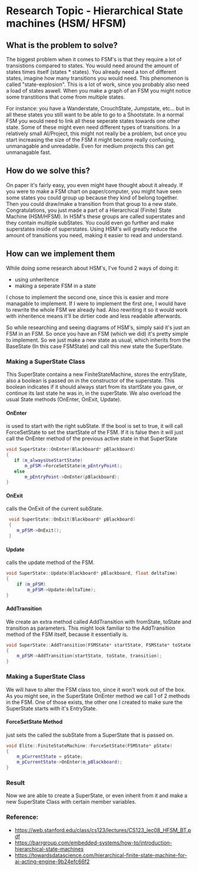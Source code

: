 # Research Topic - Hierarchical State machines (HSM/ HFSM)

## What is the problem to solve?

The biggest problem when it comes to FSM's is that they require a lot of transistions compared to states. You would need around the amount of states times itself (states * states). You already need a ton of different states, imagine how many transitions you would need. This phenomenon is called "state-explosion". This is a lot of work, since you probably also need a load of states aswell. When you make a graph of an FSM you might notice some transtitions that come from multiple states.

For instance: you have a Wanderstate, CrouchState, Jumpstate, etc... but in all these states you still want to be able to go to a Shootstate. In a normal FSM you would need to link all these seperate states towards one other state. Some of these might even need different types of transitions.
In a relatively small AI/Project, this might not really be a problem, but once you start increasing the size of the FSM it might become really confusing, unmanagable and unreadable. Even for medium projects this can get unmanagable fast.


## How do we solve this?

On paper it's fairly easy, you even might have thought about it already. If you were to make a FSM chart on paper/computer, you might have seen some states you could group up because they kind of belong together. Then you could draw/make a transition from that group to a new state. Congratulations, you just made a part of a Hierarchical (Finite) State Machine (HSM/HFSM). In HSM's these groups are called superstates and they contain multiple subStates. You could even go further and make superstates inside of superstates. Using HSM's will greatly reduce the amount of transitions you need, making it easier to read and understand. 


## How can we implement them

While doing some research about HSM's, I've found 2 ways of doing it:
- using unheritence
- making a seperate FSM in a state

I chose to implement the second one, since this is easier and more managable to implement. If I were to implement the first one, I would have to rewrite the whole FSM we already had. Also rewriting it so it would work with inheritence means it'll be dirtier code and less readable afterwards. 

So while researching and seeing diagrams of HSM's, simply said it's just an FSM in an FSM. So once you have an FSM (which we did) it's pretty simple to implement. So we just make a new state as usual, which inherits from the BaseState (In this case FSMState) and call this new state the SuperState. 

### Making a SuperState Class
This SuperState contains a new FiniteStateMachine, stores the entryState, also a boolean is passed on in the constructor of the superstate. This boolean indicates if it should always start from its startState you gave, or continue its last state he was in, in the superState. We also overload the usual State methods (OnEnter, OnExit, Update). 

#### OnEnter 
is used to start with the right subState. If the bool is set to true, it will call ForceSetState to set the startState of the FSM. If it is false then it will just call the OnEnter method of the previous active state in that SuperState
 ```c++
 void SuperState::OnEnter(Blackboard* pBlackboard)
 {
 	if (m_alwaysUseStartState)
 		m_pFSM->ForceSetState(m_pEntryPoint);
 	else
 		m_pEntryPoint->OnEnter(pBlackboard);
 }
 ```
 
 #### OnExit 
 calls the OnExit of the current subState.
```c++
 void SuperState::OnExit(Blackboard* pBlackboard)
 {
 	m_pFSM->OnExit();
 }
```
 
 #### Update 
 calls the update method of the FSM.
 ```c++
 void SuperState::Update(Blackboard* pBlackboard, float deltaTime)
 {
	 if (m_pFSM)
		 m_pFSM->Update(deltaTime);
 }
 ```
 
#### AddTransition
We create an extra method called AddTransition with fromState, toState and transition as parameters. This might look familiar to the AddTransition method of the FSM itself, because it essentially is. 
```c++
void SuperState::AddTransition(FSMState* startState, FSMState* toState, FSMTransition* transition)
{
	m_pFSM->AddTransition(startState, toState, transition);
}
```
 
### Making a SuperState Class
We will have to alter the FSM class too, since it won't work out of the box. As you might see, in the SuperState OnEnter method we call 1 of 2 methods in the FSM. One of those exists, the other one I created to make sure the SuperState starts with it's EntryState. 
#### ForceSetState Method 
just sets the called the subState from a SuperState that is passed on.
```c++
void Elite::FiniteStateMachine::ForceSetState(FSMState* pState)
{
    m_pCurrentState = pState;
    m_pCurrentState->OnEnter(m_pBlackboard);
}
```

### Result
Now we are able to create a SuperState, or even inherit from it and make a new SuperState Class with certain member variables.

### Reference:
  - https://web.stanford.edu/class/cs123/lectures/CS123_lec08_HFSM_BT.pdf
  - https://barrgroup.com/embedded-systems/how-to/introduction-hierarchical-state-machines
  - https://towardsdatascience.com/hierarchical-finite-state-machine-for-ai-acting-engine-9b24efc66f2
